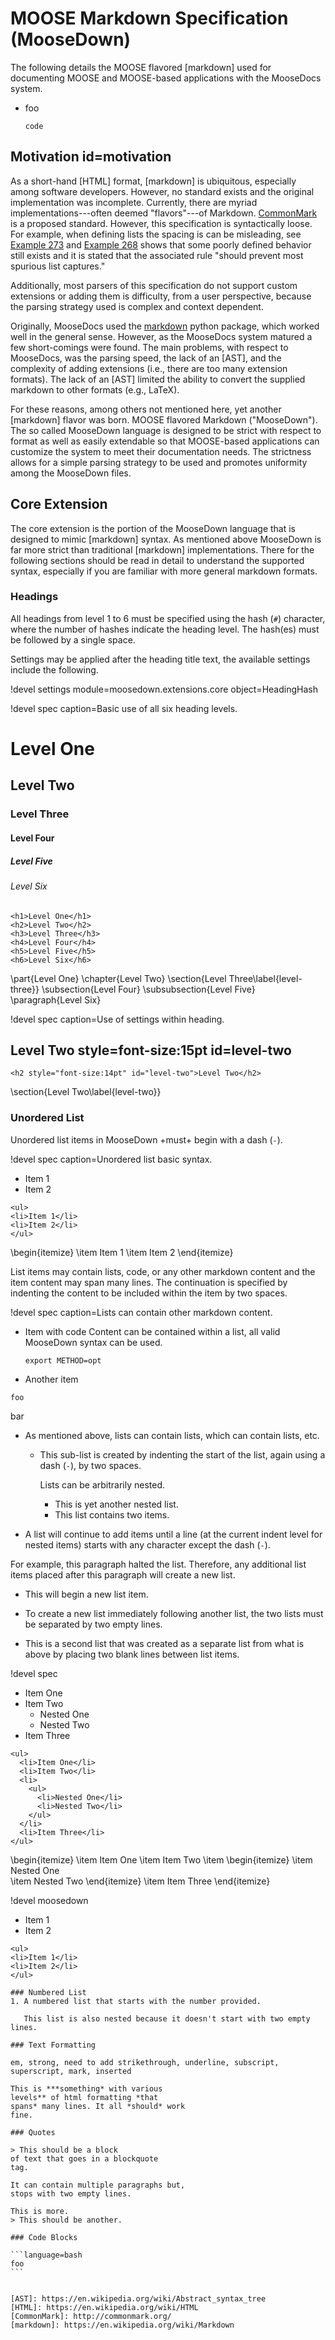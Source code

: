 # MOOSE Markdown Specification (MooseDown)
The following details the MOOSE flavored [markdown] used for documenting MOOSE and
MOOSE-based applications with the MooseDocs system.

- foo
  ```language=text
  code
  ```

## Motivation id=motivation
As a short-hand [HTML] format, [markdown] is ubiquitous, especially among software developers.
However, no standard exists and the original implementation was incomplete. Currently, there are
myriad implementations---often deemed "flavors"---of Markdown. [CommonMark](http://commonmark.org/)
is a proposed standard. However, this specification is syntactically loose. For example, when
defining lists the spacing is can be misleading, see [Example 273](http://spec.commonmark.org/0.28/#example-273) and [Example 268](http://spec.commonmark.org/0.28/#example-268) shows that some poorly defined behavior still
exists and it is stated that the associated rule "should prevent most spurious list captures."

Additionally, most parsers of this
specification do not support custom extensions or adding them is difficulty, from a user
perspective, because the parsing strategy used is complex and context dependent.

Originally, MooseDocs used the [markdown](http://pythonhosted.org/Markdown/) python package, which
worked well in the general sense. However, as the MooseDocs system matured a few short-comings were
found. The main problems, with respect to MooseDocs, was the parsing speed, the lack of an [AST],
and the complexity of adding extensions (i.e., there are too many extension formats). The lack of an
[AST] limited the ability to convert the supplied markdown to other formats (e.g., LaTeX).

For these reasons, among others not mentioned here, yet another [markdown] flavor was born. MOOSE
flavored Markdown ("MooseDown"). The so called MooseDown language is designed to be strict with
respect to format as well as easily extendable so that MOOSE-based applications can customize the
system to meet their documentation needs. The strictness allows for a simple parsing strategy to be
used and promotes uniformity among the MooseDown files.

## Core Extension
The core extension is the portion of the MooseDown language that is designed to mimic [markdown]
syntax. As mentioned above MooseDown is far more strict than traditional [markdown] implementations.
There for the following sections should be read in detail to understand the supported syntax,
especially if you are familiar with more general markdown formats.


### Headings
All headings from level 1 to 6 must be specified using the hash (`#`) character, where the
number of hashes indicate the heading level. The hash(es) must be followed by a single space.

Settings may be applied after the heading title text, the available settings include the
following.

!devel settings module=moosedown.extensions.core object=HeadingHash

!devel spec caption=Basic use of all six heading levels.
# Level One
## Level Two
### Level Three
#### Level Four
##### Level Five
###### Level Six
~~~
<h1>Level One</h1>
<h2>Level Two</h2>
<h3>Level Three</h3>
<h4>Level Four</h4>
<h5>Level Five</h5>
<h6>Level Six</h6>
~~~
\part{Level One}
\chapter{Level Two}
\section{Level Three\label{level-three}}
\subsection{Level Four}
\subsubsection{Level Five}
\paragraph{Level Six}

!devel spec caption=Use of settings within heading.
## Level Two style=font-size:15pt id=level-two
~~~
<h2 style="font-size:14pt" id="level-two">Level Two</h2>
~~~
\section{Level Two\label{level-two}}

### Unordered List
Unordered list items in MooseDown +must+ begin with a dash (`-`).

!devel spec caption=Unordered list basic syntax.
- Item 1
- Item 2
~~~
<ul>
<li>Item 1</li>
<li>Item 2</li>
</ul>
~~~
\begin{itemize}
\item Item 1
\item Item 2
\end{itemize}

List items may contain lists, code, or any other markdown content and the item content may
span many lines. The continuation is specified by indenting the content to be included within the
item by two spaces.

!devel spec caption=Lists can contain other markdown content.
- Item with code
  Content can be contained within a list, all valid MooseDown syntax can be used.
  ```language=bash
  export METHOD=opt
  ```
- Another item
~~~
foo
~~~
bar


- As mentioned above, lists can contain lists, which can contain lists, etc.

  - This sub-list is created by indenting the start of the list, again using a dash (`-`), by
    two spaces.

    Lists can be arbitrarily nested.

    - This is yet another nested list.
    - This list contains two items.

- A list will continue to add items until a line (at the current indent level for nested items)
  starts with any character except the dash (`-`).

For example, this paragraph halted the list. Therefore, any additional list items placed
after this paragraph will create a new list.

- This will begin a new list item.

- To create a new list immediately following another list, the two lists must be separated by
  two empty lines.


- This is a second list that was created as a separate list from what is above by placing two
  blank lines between list items.


!devel spec
- Item One
- Item Two
  - Nested One
  - Nested Two
- Item Three
~~~
<ul>
  <li>Item One</li>
  <li>Item Two</li>
  <li>
    <ul>
      <li>Nested One</li>
      <li>Nested Two</li>
    </ul>
  </li>
  <li>Item Three</li>
</ul>
~~~
\begin{itemize}
  \item Item One
  \item Item Two
  \item
    \begin{itemize}
      \item Nested One  
      \item Nested Two
    \end{itemize}
  \item Item Three
\end{itemize}



!devel moosedown
- Item 1
- Item 2
~~~
<ul>
<li>Item 1</li>
<li>Item 2</li>
</ul>

### Numbered List
1. A numbered list that starts with the number provided.

   This list is also nested because it doesn't start with two empty lines.

### Text Formatting

em, strong, need to add strikethrough, underline, subscript, superscript, mark, inserted

This is ***something* with various
levels** of html formatting *that
spans* many lines. It all *should* work
fine.

### Quotes

> This should be a block
of text that goes in a blockquote
tag.

It can contain multiple paragraphs but,
stops with two empty lines.

This is more.
> This should be another.

### Code Blocks

```language=bash
foo
```


[AST]: https://en.wikipedia.org/wiki/Abstract_syntax_tree
[HTML]: https://en.wikipedia.org/wiki/HTML
[CommonMark]: http://commonmark.org/
[markdown]: https://en.wikipedia.org/wiki/Markdown
